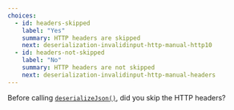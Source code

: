 ```yaml
---
choices:
  - id: headers-skipped
    label: "Yes"
    summary: HTTP headers are skipped
    next: deserialization-invalidinput-http-manual-http10
  - id: headers-not-skipped
    label: "No"
    summary: HTTP headers are not skipped
    next: deserialization-invalidinput-http-manual-headers
---
```


Before calling [`deserializeJson()`](/v6/api/json/deserializejson/), did you skip the HTTP headers?